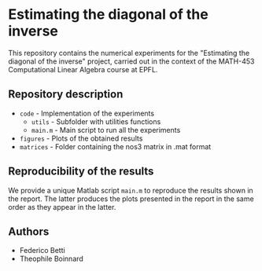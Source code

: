 # Estimating the diagonal of the inverse
 
This repository contains the numerical experiments for the "Estimating the diagonal of the inverse" project, carried out in the context of the MATH-453 Computational Linear Algebra course at EPFL.

## Repository description
- `code` - Implementation of the experiments
  - `utils` - Subfolder with utilities functions
  - `main.m` - Main script to run all the experiments
- `figures` - Plots of the obtained results
- `matrices` - Folder containing the nos3 matrix in .mat format

## Reproducibility of the results
We provide a unique Matlab script `main.m` to reproduce the results shown in the report. The latter produces the plots presented in the report in the same order as they appear in the latter.

## Authors
- Federico Betti
- Theophile Boinnard
